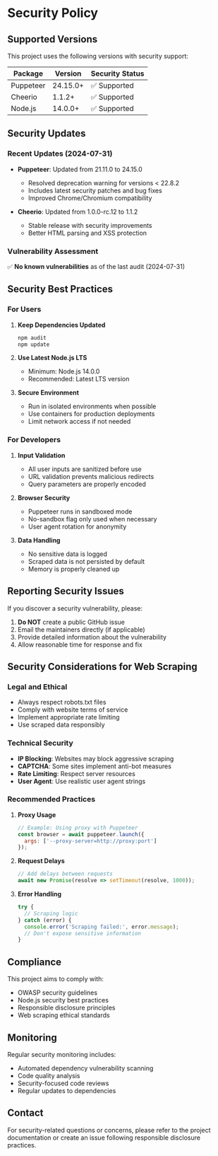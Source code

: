 # Security Policy

## Supported Versions

This project uses the following versions with security support:

| Package | Version | Security Status |
| ------- | ------- | --------------- |
| Puppeteer | 24.15.0+ | ✅ Supported |
| Cheerio | 1.1.2+ | ✅ Supported |
| Node.js | 14.0.0+ | ✅ Supported |

## Security Updates

### Recent Updates (2024-07-31)

- **Puppeteer**: Updated from 21.11.0 to 24.15.0
  - Resolved deprecation warning for versions < 22.8.2
  - Includes latest security patches and bug fixes
  - Improved Chrome/Chromium compatibility

- **Cheerio**: Updated from 1.0.0-rc.12 to 1.1.2
  - Stable release with security improvements
  - Better HTML parsing and XSS protection

### Vulnerability Assessment

✅ **No known vulnerabilities** as of the last audit (2024-07-31)

## Security Best Practices

### For Users

1. **Keep Dependencies Updated**
   ```bash
   npm audit
   npm update
   ```

2. **Use Latest Node.js LTS**
   - Minimum: Node.js 14.0.0
   - Recommended: Latest LTS version

3. **Secure Environment**
   - Run in isolated environments when possible
   - Use containers for production deployments
   - Limit network access if not needed

### For Developers

1. **Input Validation**
   - All user inputs are sanitized before use
   - URL validation prevents malicious redirects
   - Query parameters are properly encoded

2. **Browser Security**
   - Puppeteer runs in sandboxed mode
   - No-sandbox flag only used when necessary
   - User agent rotation for anonymity

3. **Data Handling**
   - No sensitive data is logged
   - Scraped data is not persisted by default
   - Memory is properly cleaned up

## Reporting Security Issues

If you discover a security vulnerability, please:

1. **Do NOT** create a public GitHub issue
2. Email the maintainers directly (if applicable)
3. Provide detailed information about the vulnerability
4. Allow reasonable time for response and fix

## Security Considerations for Web Scraping

### Legal and Ethical
- Always respect robots.txt files
- Comply with website terms of service
- Implement appropriate rate limiting
- Use scraped data responsibly

### Technical Security
- **IP Blocking**: Websites may block aggressive scraping
- **CAPTCHA**: Some sites implement anti-bot measures
- **Rate Limiting**: Respect server resources
- **User Agent**: Use realistic user agent strings

### Recommended Practices

1. **Proxy Usage**
   ```javascript
   // Example: Using proxy with Puppeteer
   const browser = await puppeteer.launch({
     args: ['--proxy-server=http://proxy:port']
   });
   ```

2. **Request Delays**
   ```javascript
   // Add delays between requests
   await new Promise(resolve => setTimeout(resolve, 1000));
   ```

3. **Error Handling**
   ```javascript
   try {
     // Scraping logic
   } catch (error) {
     console.error('Scraping failed:', error.message);
     // Don't expose sensitive information
   }
   ```

## Compliance

This project aims to comply with:
- OWASP security guidelines
- Node.js security best practices
- Responsible disclosure principles
- Web scraping ethical standards

## Monitoring

Regular security monitoring includes:
- Automated dependency vulnerability scanning
- Code quality analysis
- Security-focused code reviews
- Regular updates to dependencies

## Contact

For security-related questions or concerns, please refer to the project documentation or create an issue following responsible disclosure practices.

